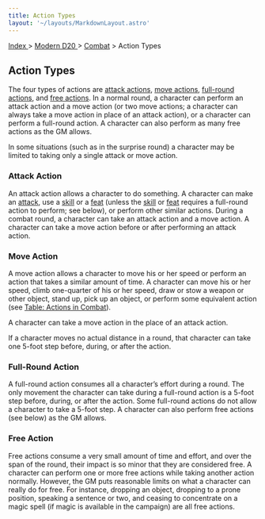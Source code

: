 ```yaml
---
title: Action Types
layout: '~/layouts/MarkdownLayout.astro'
---
```


[ Index ](/) > [ Modern D20 ](/modern.d20.srd) > [Combat](/modern.d20.srd/combat) > Action Types

## Action Types

The four types of actions are [attack actions](/modern.d20.srd/combat/action.types), [move actions](/modern.d20.srd/combat/action.types), [full-round actions](/modern.d20.srd/combat/action.types), and [free actions](/modern.d20.srd/combat/action.types). In a normal round, a
character can perform an attack action and a move action (or two move actions;
a character can always take a move action in place of an attack action), or a
character can perform a full-round action. A character can also perform as
many free actions as the GM allows.

In some situations (such as in the surprise round) a character may be limited
to taking only a single attack or move action.

### Attack Action

An attack action allows a character to do something. A character can make an
[attack](/modern.d20.srd/combat/attack.roll), use a
[skill](/modern.d20.srd/skills) or a [feat](/modern.d20.srd/feats) (unless the
[skill](/modern.d20.srd/skills) or [feat](/modern.d20.srd/feats) requires a
full-round action to perform; see below), or perform other similar actions.
During a combat round, a character can take an attack action and a move
action. A character can take a move action before or after performing an
attack action.

### Move Action

A move action allows a character to move his or her speed or perform an action
that takes a similar amount of time. A character can move his or her speed,
climb one-quarter of his or her speed, draw or stow a weapon or other object,
stand up, pick up an object, or perform some equivalent action (see [Table: Actions in Combat](/modern.d20.srd/combat/actions.in.combat)).

A character can take a move action in the place of an attack action.

If a character moves no actual distance in a round, that character can take
one 5-foot step before, during, or after the action.

### Full-Round Action

A full-round action consumes all a character’s effort during a round. The only
movement the character can take during a full-round action is a 5-foot step
before, during, or after the action. Some full-round actions do not allow a
character to take a 5-foot step. A character can also per­form free actions
(see below) as the GM allows.

### Free Action

Free actions consume a very small amount of time and effort, and over the span
of the round, their impact is so minor that they are considered free. A
character can perform one or more free actions while taking another action
normally. However, the GM puts reasonable limits on what a character can
really do for free. For instance, dropping an object, dropping to a prone
position, speaking a sentence or two, and ceasing to concentrate on a magic
spell (if magic is available in the campaign) are all free actions.

